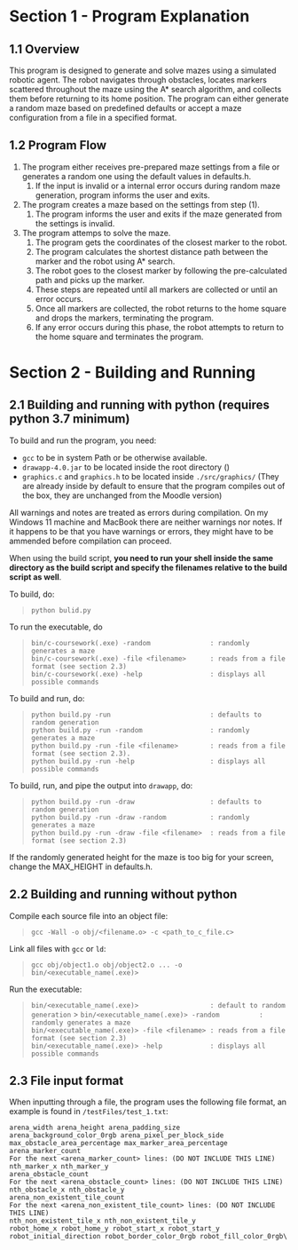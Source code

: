 # Section 1 - Program Explanation

## 1.1 Overview

This program is designed to generate and solve mazes using a simulated robotic agent. The robot navigates through obstacles, locates markers scattered throughout the maze using the A\* search algorithm, and collects them before returning to its home position. The program can either generate a random maze based on predefined defaults or accept a maze configuration from a file in a specified format.

## 1.2 Program Flow

1. The program either receives pre-prepared maze settings from a file or generates a random one using the default values in defaults.h.
   1. If the input is invalid or a internal error occurs during random maze generation, program informs the user and exits.
2. The program creates a maze based on the settings from step (1).
   1. The program informs the user and exits if the maze generated from the settings is invalid.
3. The program attemps to solve the maze.
   1. The program gets the coordinates of the closest marker to the robot.
   2. The program calculates the shortest distance path between the marker and the robot using A\* search.
   3. The robot goes to the closest marker by following the pre-calculated path and picks up the marker.
   4. These steps are repeated until all markers are collected or until an error occurs.
   5. Once all markers are collected, the robot returns to the home square and drops the markers, terminating the program.
   6. If any error occurs during this phase, the robot attempts to return to the home square and terminates the program.

# Section 2 - Building and Running

## 2.1 Building and running with python (requires python 3.7 minimum)

To build and run the program, you need:

- `gcc` to be in system Path or be otherwise available.
- `drawapp-4.0.jar` to be located inside the root directory ()
- `graphics.c` and `graphics.h` to be located inside `./src/graphics/` (They are already inside by default to ensure that the program compiles out of the box, they are unchanged from the Moodle version)

All warnings and notes are treated as errors during compilation. On my Windows 11 machine and MacBook there are neither warnings nor notes. If it happens to be that you have warnings or errors, they might have to be ammended before compilation can proceed.

When using the build script, **you need to run your shell inside the same directory as the build script and specify the filenames relative to the build script as well**.

To build, do:

> `python bulid.py`

To run the executable, do

> `bin/c-coursework(.exe) -random               : randomly generates a maze`  
> `bin/c-coursework(.exe) -file <filename>      : reads from a file format (see section 2.3)`  
> `bin/c-coursework(.exe) -help                 : displays all possible commands`

To build and run, do:

> `python build.py -run                         : defaults to random generation`  
> `python build.py -run -random                 : randomly generates a maze`  
> `python build.py -run -file <filename>        : reads from a file format (see section 2.3).`  
> `python build.py -run -help                   : displays all possible commands`

To build, run, and pipe the output into `drawapp`, do:

> `python build.py -run -draw                   : defaults to random generation`  
> `python build.py -run -draw -random           : randomly generates a maze`  
> `python build.py -run -draw -file <filename>  : reads from a file format (see section 2.3)`

If the randomly generated height for the maze is too big for your screen, change the MAX_HEIGHT in defaults.h.

## 2.2 Building and running without python

Compile each source file into an object file:

> `gcc -Wall -o obj/<filename.o> -c <path_to_c_file.c>`

Link all files with `gcc` or `ld`:

> `gcc obj/object1.o obj/object2.o ... -o bin/<executable_name(.exe)>`

Run the executable:

> `bin/<executable_name(.exe)>                  : default to random generation` > `bin/<executable_name(.exe)> -random          : randomly generates a maze`  
> `bin/<executable_name(.exe)> -file <filename> : reads from a file format (see section 2.3)`  
> `bin/<executable_name(.exe)> -help            : displays all possible commands`

## 2.3 File input format

When inputting through a file, the program uses the following file format, an example is found in `/testFiles/test_1.txt`:

```
arena_width arena_height arena_padding_size arena_background_color_0rgb arena_pixel_per_block_side max_obstacle_area_percentage max_marker_area_percentage
arena_marker_count
For the next <arena_marker_count> lines: (DO NOT INCLUDE THIS LINE)
nth_marker_x nth_marker_y
arena_obstacle_count
For the next <arena_obstacle_count> lines: (DO NOT INCLUDE THIS LINE)
nth_obstacle_x nth_obstacle_y
arena_non_existent_tile_count
For the next <arena_non_existent_tile_count> lines: (DO NOT INCLUDE THIS LINE)
nth_non_existent_tile_x nth_non_existent_tile_y
robot_home_x robot_home_y robot_start_x robot_start_y robot_initial_direction robot_border_color_0rgb robot_fill_color_0rgb\
```
